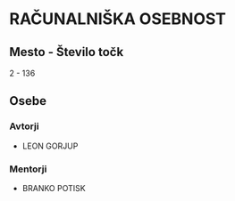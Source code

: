 # RAČUNALNIŠKA OSEBNOST
## Mesto - Število točk
2 - 136
## Osebe
### Avtorji
 * LEON GORJUP
### Mentorji
 * BRANKO POTISK
